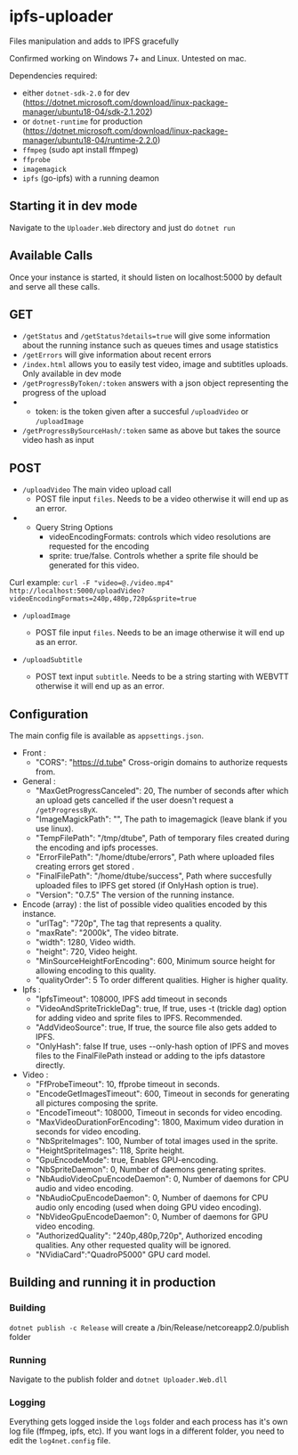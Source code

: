 # ipfs-uploader

Files manipulation and adds to IPFS gracefully

Confirmed working on Windows 7+ and Linux. Untested on mac.

Dependencies required:
* either `dotnet-sdk-2.0` for dev (https://dotnet.microsoft.com/download/linux-package-manager/ubuntu18-04/sdk-2.1.202)
* or `dotnet-runtime` for production (https://dotnet.microsoft.com/download/linux-package-manager/ubuntu18-04/runtime-2.2.0)
* `ffmpeg` (sudo apt install ffmpeg)
* `ffprobe`
* `imagemagick`
* `ipfs` (go-ipfs) with a running deamon

## Starting it in dev mode
Navigate to the `Uploader.Web` directory and just do `dotnet run`

## Available Calls
Once your instance is started, it should listen on localhost:5000 by default and serve all these calls.
## GET
* `/getStatus` and `/getStatus?details=true` will give some information about the running instance such as queues times and usage statistics
* `/getErrors` will give information about recent errors
* `/index.html` allows you to easily test video, image and subtitles uploads. Only available in dev mode
* `/getProgressByToken/:token` answers with a json object representing the progress of the upload
* * token: is the token given after a succesful `/uploadVideo` or `/uploadImage`
* `/getProgressBySourceHash/:token` same as above but takes the source video hash as input

## POST
* `/uploadVideo` The main video upload call
  * POST file input `files`. Needs to be a video otherwise it will end up as an error.
* * Query String Options
    * videoEncodingFormats: controls which video resolutions are requested for the encoding
    * sprite: true/false. Controls whether a sprite file should be generated for this video.

Curl example: ``curl -F "video=@./video.mp4"  http://localhost:5000/uploadVideo?videoEncodingFormats=240p,480p,720p&sprite=true``

* `/uploadImage`
  * POST file input `files`. Needs to be an image otherwise it will end up as an error.

* `/uploadSubtitle`
  * POST text input `subtitle`. Needs to be a string starting with WEBVTT otherwise it will end up as an error.

## Configuration
The main config file is available as `appsettings.json`.

* Front :
  * "CORS": "https://d.tube"					Cross-origin domains to authorize requests from.
* General :
  * "MaxGetProgressCanceled": 20,				The number of seconds after which an upload gets cancelled if the user doesn't request a `/getProgressByX`.
  * "ImageMagickPath": "",						The path to imagemagick (leave blank if you use linux).
  * "TempFilePath": "/tmp/dtube",		Path of temporary files created during the encoding and ipfs processes.
  * "ErrorFilePath": "/home/dtube/errors",	Path where uploaded files creating errors get stored .
  * "FinalFilePath": "/home/dtube/success",	Path where succesfully uploaded files to IPFS get stored (if OnlyHash option is true).
  * "Version": "0.7.5"							The version of the running instance.
* Encode (array) : the list of possible video qualities encoded by this instance.
  * "urlTag": "720p",							The tag that represents a quality.
  * "maxRate": "2000k",						The video bitrate.
  * "width": 1280,							Video width.
  * "height": 720,							Video height.
  * "MinSourceHeightForEncoding": 600,		Minimum source height for allowing encoding to this quality.
  * "qualityOrder": 5							To order different qualities. Higher is higher quality.
* Ipfs :
  * "IpfsTimeout": 108000,						IPFS add timeout in seconds
  * "VideoAndSpriteTrickleDag": true,			If true, uses -t (trickle dag) option for adding video and sprite files to IPFS. Recommended.
  * "AddVideoSource": true,						If true, the source file also gets added to IPFS.
  * "OnlyHash": false							If true, uses --only-hash option of IPFS and moves files to the FinalFilePath instead or adding to the ipfs datastore directly.
* Video :
  * "FfProbeTimeout": 10,						ffprobe timeout in seconds.
  * "EncodeGetImagesTimeout": 600,				Timeout in seconds for generating all pictures composing the sprite.
  * "EncodeTimeout": 108000,					Timeout in seconds for video encoding.
  * "MaxVideoDurationForEncoding": 1800,		Maximum video duration in seconds for video encoding.
  * "NbSpriteImages": 100,						Number of total images used in the sprite.
  * "HeightSpriteImages": 118,					Sprite height.
  * "GpuEncodeMode": true,						Enables GPU-encoding.
  * "NbSpriteDaemon": 0,						Number of daemons generating sprites.
  * "NbAudioVideoCpuEncodeDaemon": 0,			Number of daemons for CPU audio and video encoding.
  * "NbAudioCpuEncodeDaemon": 0,				Number of daemons for CPU audio only encoding (used when doing GPU video encoding).
  * "NbVideoGpuEncodeDaemon": 0,				Number of daemons for GPU video encoding.
  * "AuthorizedQuality": "240p,480p,720p",				Authorized encoding qualities. Any other requested quality will be ignored.
  * "NVidiaCard":"QuadroP5000"					GPU card model.

## Building and running it in production

### Building

`dotnet publish -c Release` will create a /bin/Release/netcoreapp2.0/publish folder

### Running

Navigate to the publish folder and `dotnet Uploader.Web.dll`

### Logging

Everything gets logged inside the `logs` folder and each process has it's own log file (ffmpeg, ipfs, etc). If you want logs in a different folder, you need to edit the `log4net.config` file.
